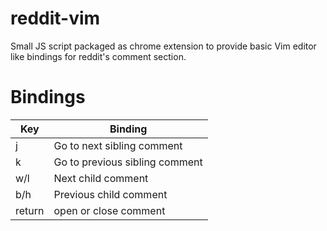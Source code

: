 # reddit-vim

Small JS script packaged as chrome extension to provide basic Vim editor like bindings for reddit's comment section.

# Bindings

Key | Binding
------------- | -------------
j  | Go to next sibling comment
k  | Go to previous sibling comment
w/l | Next child comment
b/h | Previous child comment
return | open or close comment

